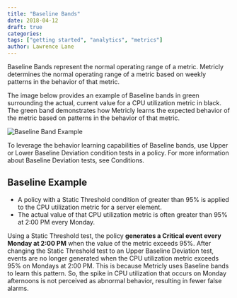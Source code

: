 ```yaml
---
title: "Baseline Bands"
date: 2018-04-12
draft: true
categories:
tags: ["getting started", "analytics", "metrics"]
author: Lawrence Lane
---
```

Baseline Bands represent the normal operating range of a metric. Metricly determines the normal operating range of a metric based on weekly patterns in the behavior of that metric.

The image below provides an example of Baseline bands in green surrounding the actual, current value for a CPU utilization metric in black. The green band demonstrates how Metricly learns the expected behavior of the metric based on patterns in the behavior of that metric.

![Baseline Band Example](/images/baseline-bands/baseline-band-example.png)

To leverage the behavior learning capabilities of Baseline bands, use Upper or Lower Baseline Deviation condition tests in a policy. For more information about Baseline Deviation tests, see Conditions.

##  Baseline Example

- A policy with a Static Threshold condition of greater than 95% is applied to the CPU utilization metric for a server element.
- The actual value of that CPU utilization metric is often greater than 95% at 2:00 PM every Monday.

Using a Static Threshold test, the policy **generates a Critical event every Monday at 2:00 PM** when the value of the metric exceeds 95%. After changing the Static Threshold test to an Upper Baseline Deviation test, events are no longer generated when the CPU utilization metric exceeds 95% on Mondays at 2:00 PM. This is because Metricly uses Baseline bands to learn this pattern. So, the spike in CPU utilization that occurs on Monday afternoons is not perceived as abnormal behavior, resulting in fewer false alarms.
